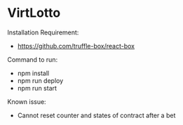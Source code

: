 # VirtLotto
Installation Requirement:
 - https://github.com/truffle-box/react-box

Command to run:
- npm install
- npm run deploy
- npm run start

Known issue:
- Cannot reset counter and states of contract after a bet
